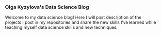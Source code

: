 ### Olga Kyzylova's Data Science Blog

Welcome to my data science blog! Here I will post description of the projects I post in my repositories and share the new skills I’ve learned while teaching myself data science skills and new techniques.
